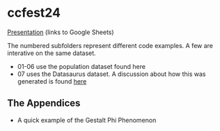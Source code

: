 # ccfest24

[Presentation](https://tiny.cc/cllfwz) (links to Google Sheets)

The numbered subfolders represent different code examples. A few are interative on the same dataset.
* 01-06 use the population dataset found here
* 07 uses the Datasaurus dataset. A discussion about how this was generated is found [here](https://www.research.autodesk.com/publications/same-stats-different-graphs/)

## The Appendices 

* A quick example of the Gestalt Phi Phenomenon
